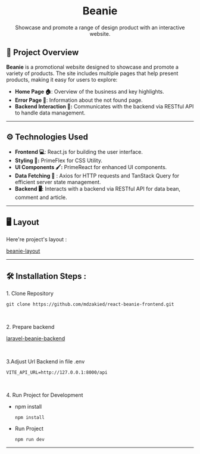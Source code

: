 <h1 align="center" id="title">Beanie</h1>

<p align="center" id="description">Showcase and promote a range of design product with an interactive website.</p>

## 🌟 Project Overview

**Beanie** is a promotional website designed to showcase and promote a variety of products. The site includes multiple pages that help present products, making it easy for users to explore:

- **Home Page 🏠**: Overview of the business and key highlights.
- **Error Page 🚧**: Information about the not found page.
- **Backend Interaction 🔄:** Communicates with the backend via RESTful API to handle data management.

---

## ⚙️ Technologies Used

- **Frontend 💻**: React.js for building the user interface.
- **Styling 🎨:** PrimeFlex for CSS Utility.
- **UI Components 🖌️:** PrimeReact for enhanced UI components.
- **Data Fetching 📡** : Axios for HTTP requests and TanStack Query for efficient server state management.
- **Backend 🖥️:** Interacts with a backend via RESTful API for data bean, comment and article.
  
---

<h2>🖥️ Layout</h2>

Here're project's layout :

[beanie-layout](https://www.figma.com/design/5y3mD8tQBpporbXEikibf1/Beanie?node-id=0-1&p=f)

---

<h2>🛠️ Installation Steps :</h2>

<p>1. Clone Repository</p>

```
git clone https://github.com/mdzakied/react-beanie-frontend.git
```

<br />
<p>2. Prepare backend</p>

[laravel-beanie-backend](https://github.com/mdzakied/laravel-beanie-backend)

<br />
<p>3.Adjust Url Backend in file .env</p>

```
VITE_API_URL=http://127.0.0.1:8000/api
```

<br />
<p>4. Run Project for Development</p>

* npm install
  
  ```
  npm install
  ```
  
* Run Project
  
  ```
  npm run dev
  ```
  
---
